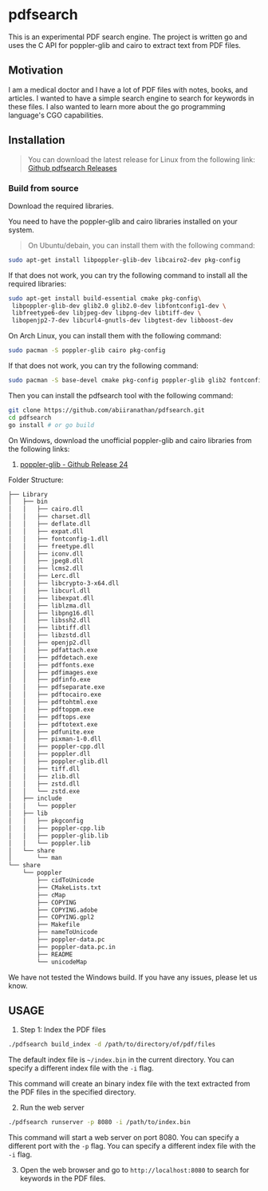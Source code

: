 # pdfsearch

This is an experimental PDF search engine. The project is written go and uses the C API for poppler-glib and cairo to extract text from PDF files.

## Motivation
I am a medical doctor and I have a lot of PDF files with notes, books, and articles. I wanted to have a simple search engine to search for keywords in these files. I also wanted to learn more about the go programming language's CGO capabilities.

## Installation

> You can download the latest release for Linux from the following link:
[Github pdfsearch Releases](https://github.com/abiiranathan/pdfsearch/releases)

### Build from source  
Download the required libraries.

You need to have the poppler-glib and cairo libraries installed on your system. 

> On Ubuntu/debain, you can install them with the following command:
```bash
sudo apt-get install libpoppler-glib-dev libcairo2-dev pkg-config
```

If that does not work, you can try the following command to install all the required libraries:
```bash
sudo apt-get install build-essential cmake pkg-config\
 libpoppler-glib-dev glib2.0 glib2.0-dev libfontconfig1-dev \
 libfreetype6-dev libjpeg-dev libpng-dev libtiff-dev \
 libopenjp2-7-dev libcurl4-gnutls-dev libgtest-dev libboost-dev
```

On Arch Linux, you can install them with the following command:

```bash
sudo pacman -S poppler-glib cairo pkg-config
```

If that does not work, you can try the following command:
```bash
sudo pacman -S base-devel cmake pkg-config poppler-glib glib2 fontconfig freetype2 libjpeg-turbo libpng libtiff libcurl-gnutls gtest boost
```


Then you can install the pdfsearch tool with the following command:

```bash
git clone https://github.com/abiiranathan/pdfsearch.git
cd pdfsearch
go install # or go build
```

On Windows, download the unofficial poppler-glib and cairo libraries from the following links:

1. [poppler-glib - Github Release 24](https://github.com/oschwartz10612/poppler-windows/releases/tag/v24.02.0-0)

Folder Structure:
```txt
├── Library
│   ├── bin
│   │   ├── cairo.dll
│   │   ├── charset.dll
│   │   ├── deflate.dll
│   │   ├── expat.dll
│   │   ├── fontconfig-1.dll
│   │   ├── freetype.dll
│   │   ├── iconv.dll
│   │   ├── jpeg8.dll
│   │   ├── lcms2.dll
│   │   ├── Lerc.dll
│   │   ├── libcrypto-3-x64.dll
│   │   ├── libcurl.dll
│   │   ├── libexpat.dll
│   │   ├── liblzma.dll
│   │   ├── libpng16.dll
│   │   ├── libssh2.dll
│   │   ├── libtiff.dll
│   │   ├── libzstd.dll
│   │   ├── openjp2.dll
│   │   ├── pdfattach.exe
│   │   ├── pdfdetach.exe
│   │   ├── pdffonts.exe
│   │   ├── pdfimages.exe
│   │   ├── pdfinfo.exe
│   │   ├── pdfseparate.exe
│   │   ├── pdftocairo.exe
│   │   ├── pdftohtml.exe
│   │   ├── pdftoppm.exe
│   │   ├── pdftops.exe
│   │   ├── pdftotext.exe
│   │   ├── pdfunite.exe
│   │   ├── pixman-1-0.dll
│   │   ├── poppler-cpp.dll
│   │   ├── poppler.dll
│   │   ├── poppler-glib.dll
│   │   ├── tiff.dll
│   │   ├── zlib.dll
│   │   ├── zstd.dll
│   │   └── zstd.exe
│   ├── include
│   │   └── poppler
│   ├── lib
│   │   ├── pkgconfig
│   │   ├── poppler-cpp.lib
│   │   ├── poppler-glib.lib
│   │   └── poppler.lib
│   └── share
│       └── man
└── share
    └── poppler
        ├── cidToUnicode
        ├── CMakeLists.txt
        ├── cMap
        ├── COPYING
        ├── COPYING.adobe
        ├── COPYING.gpl2
        ├── Makefile
        ├── nameToUnicode
        ├── poppler-data.pc
        ├── poppler-data.pc.in
        ├── README
        └── unicodeMap


```
We have not tested the Windows build. If you have any issues, please let us know.

## USAGE

1. Step 1: Index the PDF files
```bash
./pdfsearch build_index -d /path/to/directory/of/pdf/files
```
The default index file is `~/index.bin` in the current directory. You can specify a different index file with the `-i` flag.

This command will create an binary index file with the text extracted from the PDF files in the specified directory.

2. Run the web server
```bash
./pdfsearch runserver -p 8080 -i /path/to/index.bin
```

This command will start a web server on port 8080. You can specify a different port with the `-p` flag. You can specify a different index file with the `-i` flag.

3. Open the web browser and go to `http://localhost:8080` to search for keywords in the PDF files.